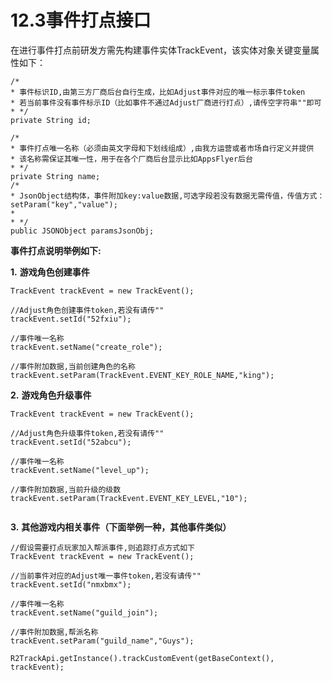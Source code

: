 # 12.3事件打点接口

在进行事件打点前研发方需先构建事件实体TrackEvent，该实体对象关键变量属性如下：

```text
/*
* 事件标识ID,由第三方厂商后台自行生成，比如Adjust事件对应的唯一标示事件token
* 若当前事件没有事件标示ID（比如事件不通过Adjust厂商进行打点）,请传空字符串""即可
* */
private String id;

/*
* 事件打点唯一名称（必须由英文字母和下划线组成）,由我方运营或者市场自行定义并提供
* 该名称需保证其唯一性，用于在各个厂商后台显示比如AppsFlyer后台
* */
private String name; 
/*
* JsonObject结构体，事件附加key:value数据,可选字段若没有数据无需传值，传值方式：setParam("key","value");
* 
* */
public JSONObject paramsJsonObj; 

```

**事件打点说明举例如下:**

**1.**      **游戏角色创建事件**

```text
TrackEvent trackEvent = new TrackEvent();

//Adjust角色创建事件token,若没有请传""
trackEvent.setId("52fxiu");

//事件唯一名称
trackEvent.setName("create_role");

//事件附加数据,当前创建角色的名称
trackEvent.setParam(TrackEvent.EVENT_KEY_ROLE_NAME,"king");

```

**2.**      **游戏角色升级事件**

```text
TrackEvent trackEvent = new TrackEvent();

//Adjust角色升级事件token,若没有请传""
trackEvent.setId("52abcu");

//事件唯一名称
trackEvent.setName("level_up");

//事件附加数据,当前升级的级数
trackEvent.setParam(TrackEvent.EVENT_KEY_LEVEL,"10"); 


```

**3.**      **其他游戏内相关事件（下面举例一种，其他事件类似）**

```text
//假设需要打点玩家加入帮派事件,则追踪打点方式如下
TrackEvent trackEvent = new TrackEvent();

//当前事件对应的Adjust唯一事件token,若没有请传""
trackEvent.setId("nmxbmx");

//事件唯一名称
trackEvent.setName("guild_join");

//事件附加数据,帮派名称
trackEvent.setParam("guild_name","Guys");

R2TrackApi.getInstance().trackCustomEvent(getBaseContext(), trackEvent);

```

